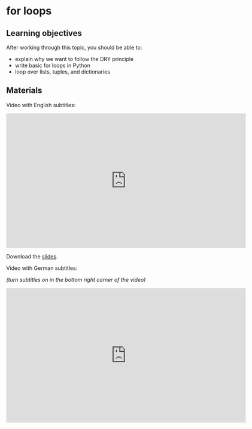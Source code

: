 # for loops

## Learning objectives

After working through this topic, you should be able to:

- explain why we want to follow the DRY principle
- write basic for loops in Python
- loop over lists, tuples, and dictionaries

## Materials

Video with English subtitles:

<iframe
  src="https://electure.uni-bonn.de/paella7/ui/watch.html?id=ef33f5a4-e526-4958-8a9f-b1c8be777f26"
  width="640"
  height="360"
  frameborder="0"
  allowfullscreen
></iframe>

Download the [slides](python_basics-for_loops.pdf).

Video with German subtitles:

*(turn subtitles on in the bottom right corner of the video)*

<iframe
  src="https://electure.uni-bonn.de/paella7/ui/watch.html?id=62130c04-33d6-463d-b24a-21d47e8fcf8d"
  width="640"
  height="360"
  frameborder="0"
  allowfullscreen
></iframe>
